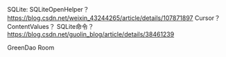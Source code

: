 
SQLite:
SQLiteOpenHelper？https://blog.csdn.net/weixin_43244265/article/details/107871897
Cursor？
ContentValues？
SQLite命令？https://blog.csdn.net/guolin_blog/article/details/38461239


GreenDao
Room